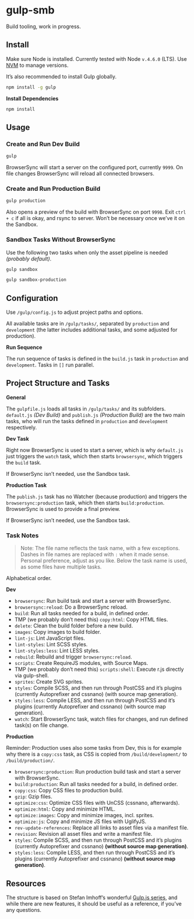 # gulp-smb

Build tooling, work in progress.

## Install

Make sure Node is installed. Currently tested with Node `v.4.6.0` (LTS). Use [NVM](https://github.com/creationix/nvm) to manage versions.

It’s also recommended to install Gulp globally.

```sh
npm install -g gulp
```

**Install Dependencies**

```sh
npm install
```

## Usage

### Create and Run Dev Build

```sh
gulp
```

BrowserSync will start a server on the configured port, currently `9999`. On file changes BrowserSync will reload all connected browsers.

### Create and Run Production Build

```sh
gulp production
```

Also opens a preview of the build with BrowserSync on port `9998`. Exit `ctrl + c` if all is okay, and rsync to server. Won’t be necessary once we’ve it on the Sandbox.


### Sandbox Tasks Without BrowserSync

Use the following two tasks when only the asset pipeline is needed *(probably default)*.

```sh
gulp sandbox
```

```sh
gulp sandbox-production
```

## Configuration

Use `/gulp/config.js` to adjust project paths and options.

All available tasks are in `/gulp/tasks/`, separated by `production` and `development` (the latter includes additional tasks, and some adjusted for production).

**Run Sequence**

The run sequence of tasks is defined in the `build.js` task in `production` and `development`. Tasks in `[]` run parallel.

## Project Structure and Tasks

**General**

The `gulpfile.js` loads all tasks in `/gulp/tasks/` and its subfolders. `default.js` *(Dev Build)* and `publish.js` *(Production Build)* are the two main tasks, who will run the tasks defined in `production` and `development` respectively.

**Dev Task**

Right now BrowserSync is used to start a server, which is why `default.js` just triggers the `watch` task, which then starts `browsersync`, which triggers the `build` task.

If BrowserSync isn’t needed, use the Sandbox task.

**Production Task**

The `publish.js` task has no Watcher (because production) and triggers the `browsersync:production` task, which then starts `build:production`. BrowserSync is used to provide a final preview.

If BrowserSync isn’t needed, use the Sandbox task.

### Task Notes

> Note: The file name reflects the task name, with a few exceptions. Dashes in file names are replaced with `:` when it made sense. Personal preference, adjust as you like. Below the task name is used, as some files have multiple tasks.

Alphabetical order.

**Dev**

- `browsersync`: Run build task and start a server with BrowserSync.
- `browsersync:reload`: Do a BrowserSync reload.
- `build`: Run all tasks needed for a build, in defined order.
- TMP (we probably don’t need this) `copy:html`: Copy HTML files.
- `delete`: Clean the build folder before a new build.
- `images`: Copy images to build folder.
- `lint-js`: Lint JavaScript files.
- `lint-styles`: Lint SCSS styles.
- `lint-styles:less`: Lint LESS styles.
- `rebuild`: Rebuild and trigger `browsersync:reload`.
- `scripts`: Create RequireJS modules, with Source Maps.
- TMP (we probably don’t need this) `scripts:shell`: Execute r.js directly via gulp-shell.
- `sprites`: Create SVG sprites.
- `styles`: Compile SCSS, and then run through PostCSS and it’s plugins (currently Autoprefixer and cssnano) (with source map generation).
- `styles:less`: Compile LESS, and then run through PostCSS and it’s plugins (currently Autoprefixer and cssnano) (with source map generation).
- `watch`: Start BrowserSync task, watch files for changes, and run defined task(s) on file change.

**Production**

Reminder: Production uses also some tasks from Dev, this is for example why there is a `copy:css` task, as CSS is copied from `/build/development/` to `/build/production/`.

- `browsersync:production`: Run production build task and start a server with BrowserSync.
- `build:production`: Run all tasks needed for a build, in defined order.
- `copy:css`: Copy CSS files to production build.
- `gzip`: Gzip files.
- `optimize:css`: Optimize CSS files with UnCSS (cssnano, afterwards).
- `optimize:html`: Copy and minimize HTML.
- `optimize:images`: Copy and minimize images, incl. sprites.
- `optimize:js`: Copy and minimize JS files with UglifyJS.
- `rev-update-references`: Replace all links to asset files via a manifest file.
- `revision`: Revision all asset files and write a manifest file.
- `styles`: Compile SCSS, and then run through PostCSS and it’s plugins (currently Autoprefixer and cssnano) **(without source map generation)**.
- `styles:less`: Compile LESS, and then run through PostCSS and it’s plugins (currently Autoprefixer and cssnano) **(without source map generation)**.

## Resources

The structure is based on Stefan Imhoff’s wonderful [Gulp.js series](https://stefanimhoff.de/series/gulp/), and while there are new features, it should be useful as a reference, if you’ve any questions.